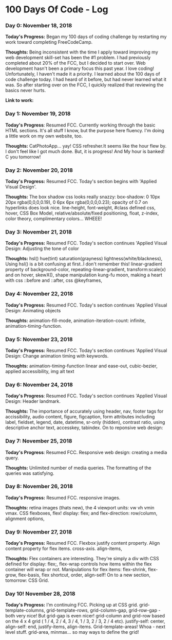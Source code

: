 # 100 Days Of Code - Log

### Day 0: November 18, 2018


**Today's Progress:** Began my 100 days of coding challenge by restarting my work toward completing FreeCodeCamp.

**Thoughts:** Being inconsistent with the time I apply toward improving my web development skill-set has been the #1 problem. I had previously completed about 20% of the FCC, but I decided to start over. Web development hasn't been a primary focus this past year. I love coding! Unfortunately, I haven't made it a priority. I learned about the 100 days of code challenge today. I had heard of it before, but had never learned what it was. So after starting over on the FCC, I quickly realized that reviewing the basics never hurts. 

**Link to work:** 

### Day 1: November 19, 2018

**Today's Progress**: Resumed FCC. Currently working through the basic HTML sections. It's all stuff I know, but the purpose here fluency. I'm doing a little work on my own website, too. 

**Thoughts:** CatPhotoApp... yay! CSS refresher.It seems like the hour flew by. I don't feel like I got much done. But, it is progress! And My hour is banked! C you tomorrow!

### Day 2: November 20, 2018

**Today's Progress:** Resumed FCC. Today's section begins with 'Applied Visual Design'. 

**Thoughts:** The box shadow css looks really snazzy: box-shadow: 0 10px 20px rgba(0,0,0,0.19), 0 6px 6px rgba(0,0,0,0.23); opacity of 0.7 on hyperlinks does look nice. line-height, font-weight, #class defined css, hover, CSS Box Model, relative/absolute/fixed positioning, float, z-index, color theory, complimentary colors... WHEEE!

### Day 3: November 21, 2018

**Today's Progress:** Resumed FCC. Today's section continues 'Applied Visual Design: Adjusting the tone of color

**Thoughts:** hsl() hue(tint) saturation(grayness) lightness(white/blackness), Using hsl() is a bit confusing at first..I don't remember this! linear-gradient property of background-color, repeating-linear-gradient, transform:scale(x) and on hover, skewX(), shape manipulation kung-fu moon, making a heart with css ::before and ::after, css @keyframes, 

### Day 4: November 22, 2018

**Today's Progress:** Resumed FCC. Today's section continues 'Applied Visual Design: Animating objects

**Thoughts:** animation-fill-mode, animation-iteration-count: infinite, animation-timing-function. 

### Day 5: November 23, 2018

**Today's Progress:** Resumed FCC. Today's section continues 'Applied Visual Design: Change animation timing with keywords.

**Thoughts:** animation-timing-function linear and ease-out, cubic-bezier, applied accessibility, img alt text

### Day 6: November 24, 2018

**Today's Progress**: Resumed FCC. Today's section continues 'Applied Visual Design: Header landmark.

**Thoughts:** The importance of accurately using header, nav, footer tags for accissibility, audio content, figure, figcaption, form attributes including label, fieldset, legend, date, datetime, sr-only (hidden), contrast ratio, using descriptive anchor text, accesskey, tabindex. On to reponsive web design:

### Day 7: November 25, 2018

**Today's Progress**: Resumed FCC. Responsive web design: creating a media query.

**Thoughts:** Unlimited number of media queries. The formatting of the queries was satisfying.

### Day 8: November 26, 2018

**Today's Progress:** Resumed FCC. responsive images. 

**Thoughts:** retina images (thats new), the 4 viewport units: vw vh vmin vmax. CSS flexboxes, flex! display: flex; and flex-direction: row/column, alignment options,

### Day 9: November 27, 2018

**Today's Progress:** Resumed FCC. Flexbox justify content property. Align content property for flex items. cross-axis. align-items, 

**Thoughts:** Flex containers are interesting. They're simply a div with CSS defined for display: flex;, flex-wrap controls how items within the flex container will wrap or not. Manipulations for flex items: flex-shrink, flex-grow, flex-basis, flex shortcut, order, align-self! On to a new section, tomorrow: CSS Grid.

### Day 10! November 28, 2018

**Today's Progress:** I'm continuing FCC. Picking up at CSS grid. grid-template-columns, grid-template-rows, grid-column-gap, grid-row-gap - both very nice! But grid-gap is even nicer! grid-column and grid-row based on the 4 x 4 grid ( 1 / 4, 2 / 4, 3 / 4, 1 / 3, 2 / 3, 2 / 4 etc). justify-self: center, align-self: end, justify-items, align-items. Grid-template-areas! Whoa - next level stuff. grid-area, minmax... so may ways to define the grid! 
